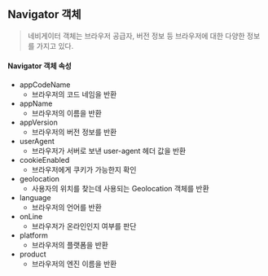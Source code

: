 ## Navigator 객체

> 네비게이터 객체는 브라우저 공급자, 버전 정보 등 브라우저에 대한 다양한 정보를 가지고 있다.

#### Navigator 객체 속성

- appCodeName
  - 브라우저의 코드 네임을 반환
- appName
  - 브라우저의 이름을 반환
- appVersion
  - 브라우저의 버전 정보를 반환
- userAgent
  - 브라우저가 서버로 보낸 user-agent 헤더 값을 반환
- cookieEnabled
  - 브라우저에게 쿠키가 가능한지 확인
- geolocation
  - 사용자의 위치를 찾는데 사용되는 Geolocation 객체를 반환
- language
  - 브라우저의 언어를 반환
- onLine
  - 브라우저가 온라인인지 여부를 판단
- platform
  - 브라우저의 플랫폼을 반환
- product
  - 브라우저의 엔진 이름을 반환
